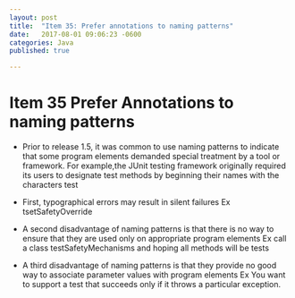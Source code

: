 ```yaml
---
layout: post
title:  "Item 35: Prefer annotations to naming patterns"
date:   2017-08-01 09:06:23 -0600
categories: Java
published: true

---
```


# Item 35  Prefer Annotations to naming patterns

* Prior to release 1.5, it was common to use naming patterns to indicate that some program elements demanded special treatment by a tool or framework.
For example,the JUnit testing framework originally required its users to designate test methods by beginning their names with the characters test

 * First, typographical errors may result in silent failures  Ex tsetSafetyOverride
 * A second disadvantage of naming patterns is that there is no way to ensure that they are used only on appropriate program elements Ex call a class testSafetyMechanisms and hoping all methods will be tests
 * A third disadvantage of naming patterns is that they provide no good way to associate parameter values with program elements
  Ex You want to support a test that succeeds only if it throws a particular exception.
